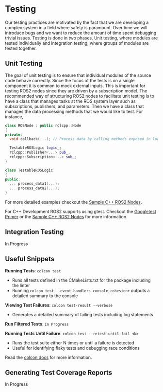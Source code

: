 # Testing
Our testing practices are motivated by the fact that we are developing a complex system in a field where safety is paramount.
Over time we will introduce bugs and we want to reduce the amount of time spent debugging trivial issues.
Testing is done in two phases. Unit testing, where modules are tested individually and integration testing, where groups of modules are tested together.

## Unit Testing
The goal of unit testing is to ensure that individual modules of the source code behave correctly.
Since the focus of the tests is on a single component it is common to mock external inputs.
This is important for testing ROS2 nodes since they are driven by a subscription model.
The recommended way of structuring ROS2 nodes to facilitate unit testing is to have a class that manages tasks at the ROS system layer such as subscriptions, publishers, and parameters.
Then we have a class that manages the data processing methods that we would like to test.
For instance,

```cpp
class ROSNode : public rclcpp::Node
{
private:
  void callback(...); // Process data by calling methods exposed in logic_

  TestableROSLogic logic_;
  rclcpp::Publisher<...> pub_;
  rclcpp::Subscription<...> sub_;
}

class TestableROSLogic
{
public:
  ... process_data1(...);
  ... process_data2(...);
}
```

For more detailed examples checkout the [Sample C++ ROS2 Nodes](../src/samples/).

For C++ Development ROS2 supports using gtest. Checkout the [Googletest Primer](https://google.github.io/googletest/primer.html) or the [Sample C++ ROS2 Nodes](../src/samples/) for more information.

## Integration Testing
In Progress

## Useful Snippets
**Running Tests**: `colcon test`
- Runs all tests defined in the CMakeLists.txt for the package including the linter
- Running `colcon test --event-handlers console_cohesion+` outputs a detailed summary to the console

**Viewing Test Failures**: `colcon test-result --verbose`
- Generates a detailed summary of failing tests including log statements

**Run Filtered Tests**: `In Progress`

**Running Tests Until Failure**: `colcon test --retest-until-fail <N>`
- Runs the test suite either N times or until a failure is detected
- Useful for identifying flaky tests and debugging race conditions

Read the [colcon docs](https://colcon.readthedocs.io/en/released/reference/verb/test.html) for more information.

## Generating Test Coverage Reports
In Progress

